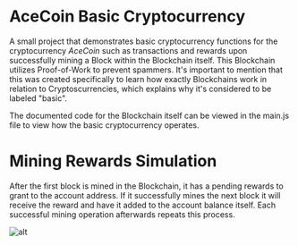 # AceCoin Basic Cryptocurrency
A small project that demonstrates basic cryptocurrency functions for the cryptocurrency *AceCoin* such as transactions and rewards upon successfully mining a Block within the Blockchain itself. This Blockchain utilizes Proof-of-Work to prevent spammers. It's important to mention that this was created specifically to learn how exactly Blockchains work in relation to Cryptoscurrencies, which explains why it's considered to be labeled "basic".

The documented code for the Blockchain itself can be viewed in the main.js file to view how the basic cryptocurrency operates.


# Mining Rewards Simulation

After the first block is mined in the Blockchain, it has a pending rewards to grant to the account address. If it successfully mines the next block it will receive the reward and have it added to the account balance itself. Each successful mining operation afterwards repeats this process. 

![alt](https://preview.ibb.co/cSFv5S/block.jpg)

